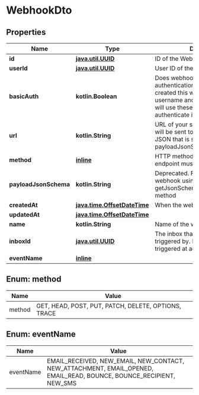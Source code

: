 
# WebhookDto

## Properties
Name | Type | Description | Notes
------------ | ------------- | ------------- | -------------
**id** | [**java.util.UUID**](java.util.UUID) | ID of the Webhook | 
**userId** | [**java.util.UUID**](java.util.UUID) | User ID of the Webhook | 
**basicAuth** | **kotlin.Boolean** | Does webhook expect basic authentication? If true it means you created this webhook with a username and password. MailSlurp will use these in the URL to authenticate itself. | 
**url** | **kotlin.String** | URL of your server that the webhook will be sent to. The schema of the JSON that is sent is described by the payloadJsonSchema. | 
**method** | [**inline**](#MethodEnum) | HTTP method that your server endpoint must listen for | 
**payloadJsonSchema** | **kotlin.String** | Deprecated. Fetch JSON Schema for webhook using the getJsonSchemaForWebhookPayload method | 
**createdAt** | [**java.time.OffsetDateTime**](java.time.OffsetDateTime) | When the webhook was created | 
**updatedAt** | [**java.time.OffsetDateTime**](java.time.OffsetDateTime) |  | 
**name** | **kotlin.String** | Name of the webhook |  [optional]
**inboxId** | [**java.util.UUID**](java.util.UUID) | The inbox that the Webhook will be triggered by. If null then webhook triggered at account level |  [optional]
**eventName** | [**inline**](#EventNameEnum) |  |  [optional]


<a name="MethodEnum"></a>
## Enum: method
Name | Value
---- | -----
method | GET, HEAD, POST, PUT, PATCH, DELETE, OPTIONS, TRACE


<a name="EventNameEnum"></a>
## Enum: eventName
Name | Value
---- | -----
eventName | EMAIL_RECEIVED, NEW_EMAIL, NEW_CONTACT, NEW_ATTACHMENT, EMAIL_OPENED, EMAIL_READ, BOUNCE, BOUNCE_RECIPIENT, NEW_SMS



